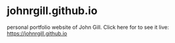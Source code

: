 # johnrgill.github.io

personal portfolio website of John Gill.
Click here for to see it live: https://johnrgill.github.io
